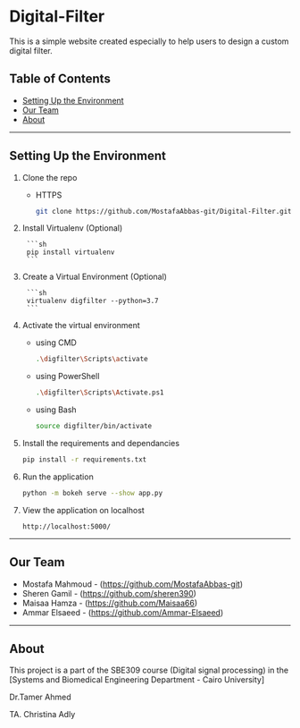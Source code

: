 # Digital-Filter
 This is a simple website created especially to help users to design a custom digital filter.


## Table of Contents

* [Setting Up the Environment](#setting-up-the-environment)
* [Our Team](#our-team)
* [About](#about)


** **
## Setting Up the Environment
1. Clone the repo
    - HTTPS
        ```sh
        git clone https://github.com/MostafaAbbas-git/Digital-Filter.git
        ```

2. Install Virtualenv  (Optional)

        ```sh
        pip install virtualenv
        ```


3. Create a Virtual Environment (Optional)

        ```sh
        virtualenv digfilter --python=3.7
        ```

4. Activate the virtual environment 
    - using CMD
        ```sh
        .\digfilter\Scripts\activate
        ```
    - using PowerShell
        ```sh
        .\digfilter\Scripts\Activate.ps1
        ```
    - using Bash
        ```sh
        source digfilter/bin/activate
        ```

3. Install the requirements and dependancies
    ```sh
    pip install -r requirements.txt
    ```


4. Run the application
    ```sh
    python -m bokeh serve --show app.py
    ```

5. View the application on localhost
    ```
    http://localhost:5000/
    ```

** **
## Our Team

* Mostafa Mahmoud - (https://github.com/MostafaAbbas-git)
* Sheren Gamil -  (https://github.com/sheren390)
* Maisaa Hamza - (https://github.com/Maisaa66)
* Ammar Elsaeed - (https://github.com/Ammar-Elsaeed)
** **

## About
This project is a part of the SBE309 course (Digital signal processing) in the [Systems and Biomedical Engineering Department - Cairo University]

Dr.Tamer Ahmed

TA. Christina Adly



